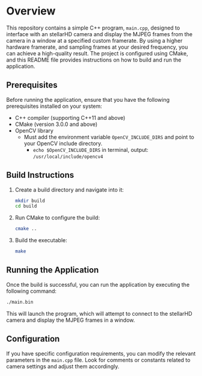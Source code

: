 # Overview

This repository contains a simple C++ program, `main.cpp`, designed to interface with an stellarHD camera and display the MJPEG frames from the camera in a window at a specified custom framerate. By using a higher hardware framerate, and sampling frames at your desired frequency, you can achieve a high-quality result. The project is configured using CMake, and this README file provides instructions on how to build and run the application.

## Prerequisites

Before running the application, ensure that you have the following prerequisites installed on your system:

- C++ compiler (supporting C++11 and above)
- CMake (version 3.0.0 and above)
- OpenCV library
  - Must add the environment variable `OpenCV_INCLUDE_DIRS` and point to your OpenCV include directory.
    - `echo $OpenCV_INCLUDE_DIRS` in terminal, output: `/usr/local/include/opencv4`

## Build Instructions

1. Create a build directory and navigate into it:

    ```bash
    mkdir build
    cd build
    ```

2. Run CMake to configure the build:

    ```bash
    cmake ..
    ```

3. Build the executable:

    ```bash
    make
    ```

## Running the Application

Once the build is successful, you can run the application by executing the following command:

```bash
./main.bin
```

This will launch the program, which will attempt to connect to the stellarHD camera and display the MJPEG frames in a window.

## Configuration

If you have specific configuration requirements, you can modify the relevant parameters in the `main.cpp` file. Look for comments or constants related to camera settings and adjust them accordingly.
